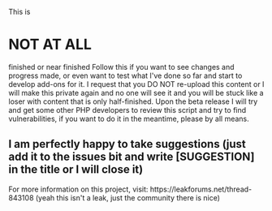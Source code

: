 This is <h1>NOT AT ALL</h1> finished or near finished
Follow this if you want to see changes and progress made, or even want to test what I've done so far and start to develop add-ons for it.
I request that you DO NOT re-upload this content or I will make this private again and no one will see it and you will be stuck like a loser with content that is only half-finished.
Upon the beta release I will try and get some other PHP developers to review this script and try to find vulnerabilities, if you want to do it in the meantime, please by all means.
<h2>I am perfectly happy to take suggestions (just add it to the issues bit and write [SUGGESTION] in the title or I will close it)</h2>
For more information on this project, visit: https://leakforums.net/thread-843108 (yeah this isn't a leak, just the community there is nice)
